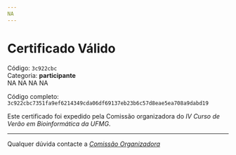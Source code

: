 ```yaml
---
NA
---
```


# Certificado Válido

Código: `3c922cbc`<br>
Categoria: **participante**<br>
NA
NA
NA
NA


Código completo: `3c922cbc7351fa9ef6214349cda06df69137eb23b6c57d8eae5ea708a9dabd19`


Este certificado foi expedido pela Comissão organizadora do *IV Curso de Verão em Bioinformática da UFMG*.

----

Qualquer dúvida contacte a [_Comissão Organizadora_](<mailto:cursobioinfoufmg@gmail.com$subject=[Certificados]>)

